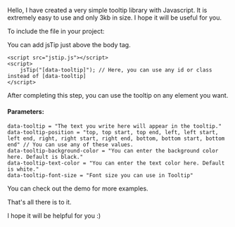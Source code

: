 Hello, I have created a very simple tooltip library with Javascript. It is extremely easy to use and only 3kb in size. I hope it will be useful for you.

To include the file in your project:

You can add jsTip just above the body tag.

```
<script src="jstip.js"></script>
<script>
    jsTip("[data-tooltip]"); // Here, you can use any id or class instead of [data-tooltip]
</script>
```

After completing this step, you can use the tooltip on any element you want.

#### Parameters:

```
data-tooltip = "The text you write here will appear in the tooltip."
data-tooltip-position = "top, top start, top end, left, left start, left end, right, right start, right end, bottom, bottom start, bottom end" // You can use any of these values.
data-tooltip-background-color = "You can enter the background color here. Default is black."
data-tooltip-text-color = "You can enter the text color here. Default is white."
data-tooltip-font-size = "Font size you can use in Tooltip"
```

You can check out the demo for more examples.

That's all there is to it.

I hope it will be helpful for you :)
